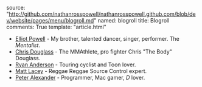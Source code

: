 source: "http://github.com/nathanrosspowell/nathanrosspowell.github.com/blob/dev/website/pages/menu/blogroll.md"
named: blogroll
title: Blogroll
comments: True
template: "article.html"

* [Elliot Powell][elliot] - My brother, talented dancer, singer, performer. The _Mentalist_.
* [Chris Douglass][doug] - The MMAthlete, pro fighter Chris "The Body" Douglass.
* [Ryan Anderson][randle] - Touring cyclist and Toon lover.
* [Matt Lacey][lacey] - Reggae Reggae Source Control expert.
* [Peter Alexander][peter] - Programmer, Mac gamer, _D_ lover.

[elliot]: http://elliotpowell.co.uk "Brother and Dancer"
[doug]: http://doug-the-body.blogspot.co.uk "Fighter and statistician"
[randle]: http://lifeonabike.co.uk "Touring cyclist"
[lacey]: http://matt-lacey.com "'Dodgy as piss, man!"
[peter]: http://poita.org "Writes code, makes games"
